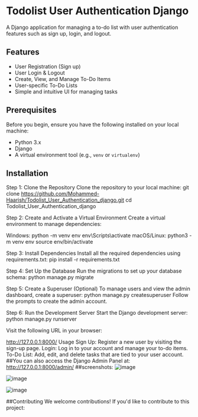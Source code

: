 # Todolist User Authentication Django

A Django application for managing a to-do list with user authentication features such as sign up, login, and logout.

## Features
- User Registration (Sign up)
- User Login & Logout
- Create, View, and Manage To-Do Items
- User-specific To-Do Lists
- Simple and intuitive UI for managing tasks

## Prerequisites
Before you begin, ensure you have the following installed on your local machine:
- Python 3.x
- Django
- A virtual environment tool (e.g., `venv` or `virtualenv`)

## Installation

Step 1: Clone the Repository
Clone the repository to your local machine:
git clone https://github.com/Mohammed-Haarish/Todolist_User_Authentication_django.git
cd Todolist_User_Authentication_django


Step 2: Create and Activate a Virtual Environment
Create a virtual environment to manage dependencies:

Windows:
python -m venv env
env\Scripts\activate
macOS/Linux:
python3 -m venv env
source env/bin/activate

Step 3: Install Dependencies
Install all the required dependencies using requirements.txt:
pip install -r requirements.txt

Step 4: Set Up the Database
Run the migrations to set up your database schema:
python manage.py migrate

Step 5: Create a Superuser (Optional)
To manage users and view the admin dashboard, create a superuser:
python manage.py createsuperuser
Follow the prompts to create the admin account.

Step 6: Run the Development Server
Start the Django development server:
python manage.py runserver

Visit the following URL in your browser:

http://127.0.0.1:8000/
Usage
Sign Up: Register a new user by visiting the sign-up page.
Login: Log in to your account and manage your to-do items.
To-Do List: Add, edit, and delete tasks that are tied to your user account.
##You can also access the Django Admin Panel at:
http://127.0.0.1:8000/admin/
##screenshots:
![image](https://github.com/user-attachments/assets/862dafcb-7422-4d38-b2c4-9efe55cb66da)

![image](https://github.com/user-attachments/assets/1750e3a3-715d-4140-b964-65cf458b647b)

![image](https://github.com/user-attachments/assets/3e22cf64-fdaf-4226-abc8-85f997c15540)



##Contributing
We welcome contributions! If you'd like to contribute to this project:

